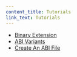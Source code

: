 ```yaml
---
content_title: Tutorials
link_text: Tutorials
---
```


- [Binary Extension](01_binary-extension.md)
- [ABI Variants](02_abi-variants.md)
- [Create An ABI File](03_create-an-abi-file.md)
